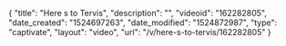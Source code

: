 {
    "title": "Here s to Tervis",
    "description": "",
    "videoid": "162282805",
    "date_created": "1524697263",
    "date_modified": "1524872987",
    "type": "captivate",
    "layout": "video",
    "url": "\/v\/here-s-to-tervis\/162282805"
}
